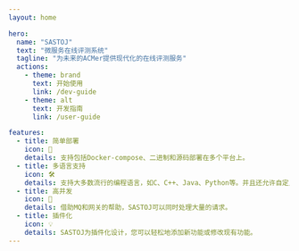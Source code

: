 ```yaml
---
layout: home

hero:
  name: "SASTOJ"
  text: "微服务在线评测系统"
  tagline: "为未来的ACMer提供现代化的在线评测服务"
  actions:
    - theme: brand
      text: 开始使用
      link: /dev-guide
    - theme: alt
      text: 开发指南
      link: /user-guide

features:
  - title: 简单部署
    icon: 🐳
    details: 支持包括Docker-compose、二进制和源码部署在多个平台上。
  - title: 多语言支持
    icon: 🛠️
    details: 支持大多数流行的编程语言，如C、C++、Java、Python等。并且还允许自定义语言。
  - title: 高并发
    icon: 🚀
    details: 借助MQ和网关的帮助，SASTOJ可以同时处理大量的请求。
  - title: 插件化
    icon: 💡
    details: SASTOJ为插件化设计，您可以轻松地添加新功能或修改现有功能。
---
```


